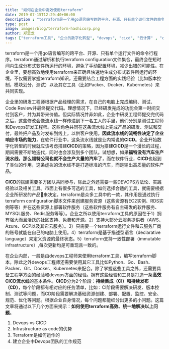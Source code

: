 ```yaml
---
title: "如何在企业中高效使用terraform"
date: 2019-07-15T12:29:40+06:00
description : "terraform是一个用go语言编写的跨平台、开源、只有单个运行文件的命令行程序。terraform通过解析和执行terraform configuration文件集合，最终会在短时间内生成分布式软件所运行的环境，避免了手动配置环境，减少出错的可能性。在企业里，要想高效地使用terraform来正确且快速地生成分布式软件所运行的环境，不仅需要掌握terraform知识，还需要结合工程方面的实践经验以及其它工具来共同实现。"
type: post
image: images/blog/terraform-hashicorp.png
author: 郑思龙
tags: ["terraform工具", "企业的数字化转型", "devops", "cicd", "云计算" , "cloudcomputing"]
---
```


terraform是一个用go语言编写的跨平台、开源、只有单个运行文件的命令行程序。terraform通过解析和执行terraform configuration文件集合，最终会在短时间内生成分布式软件所运行的环境，避免了手动配置环境，减少出错的可能性。在企业里，要想高效地使用terraform来正确且快速地生成分布式软件所运行的环境，不仅需要掌握terraform知识，还需要结合工程方面的实践经验（比如版本控制，模块划分，测试）以及其它工具（比如Packer、Docker、Kubernetes）来共同实现。

企业里的研发工程师根据产品经理的需求，在自己的电脑上完成编码、测试、Code Review并最终提交代码。理想情况下，已经研发完成的功能会第一时间交付到客户，并为其带来价值。但实际情况并非如此，企业中研发工程师提交完代码之后，这些修改会像流水线一样传递到下一名工人的手里，他们分别是测试工程师和Devops研发工程师。这些角色共同在这条流水线上完成产品的研发、测试和交付，最终把产品及时发布到线上，以供客户使用。**因此流水线的流畅性决定了企业响应市场的能力**，在软件行业中，这条流水线就是业内常说的**CICD**。企业开始数字化转型的时候就应该考虑搭建**CICD**的策略，因为搭建**CICD**是一个漫长的过程，期间需要不断地迭代，同时也会涉及到多个团队。试想想，如果**福特没有汽车生产流水线，那么福特公司也就不会生产大量的汽车了**，而在软件行业，**CICD**也起到了类似的作用，这条虚拟的流水线不是打造标准的汽车，而是输出高质量的软件产品。

**CICD**的搭建需要多方团队共同参与，除此之外还需要一些DEVOPS方法论、实践经验以及相关工具。市面上有很多可选的工具，如何选择合适的工具，就需要根据企业所研发的产品来决定。terraform是众多工具中的一款，其作用是通过执行terraform configuration脚本文件来创建服务资源（这些资源有EC2实例、RDS实例等等）并在这些资源上部署软件服务（这些软件服务有自主研发的软件服务、MYSQL服务、Redis服务等等）。企业之所以使用terraform工具的原因在于1）拥有强大而且活跃的社区支持、免费和开源。2）支持大部分云服务提供者（AWS、Azure、GCP以及其它云服务）。3）只需要一个terraform运行文件和云服务厂商的账号就能在自己的电脑上使用。4）terraform是基于描述型语言（declarative language）来定义资源的最终状态。5）terraform支持一致性部署（immutable infrastructure）,每次更新均是可重现且一致的。

在企业内部，一般是由devops工程师来使用terraform工具，编写terraform脚本，除此之外devops工程师还需要使用其它工具比如Python、Go、Bash、Packer、Git、Docker、Kubernetes来配合。除了掌握这些工具之外，还需要具备工程学方面的经验和devops方面的经验。拥有这些经验和工具是打造一条**高效CICD流水线**的基本条件。**CICD**分为2个阶段：**持续集成（CI）和持续发布（CD）**，每个阶段都有相对应的任务清单，比如：CI阶段需要解决研发、版本控制、测试等问题，而CD阶段需要解决基础资源创建、部署、配置、监控、安全、规范、优化等问题。根据企业自身情况，每个问题都能细分出更多的小问题。这篇文章将通过以下几个方面来揭示：**如何使用terraform高效、统一地解决以上问题**。

1. Devops vs CICD
2. Infrastructure as code的优势
3. Terraform是如何运作的
4. 建立企业中Devops团队的工作规范